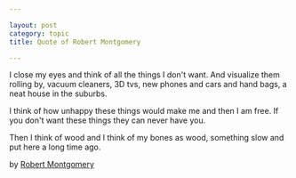 ```yaml
---

layout: post
category: topic
title: Quote of Robert Montgomery

---
```


I close my eyes and think of all the things I don't want. And visualize them rolling by, vacuum cleaners, 3D tvs, new phones and cars and hand bags, a neat house in the suburbs.

I think of how unhappy these things would make me and then I am free. If you don't want these things they can never have you. 

Then I think of wood and I think of my bones as wood, something slow and put here a long time ago.


by [Robert Montgomery](http://www.robertmontgomery.org "Robert Montgomery")